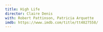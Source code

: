 ```yaml
---
title: High Life
director: Claire Denis
with: Robert Pattinson, Patricia Arquette
imdb: https://www.imdb.com/title/tt4827558/
---
```


